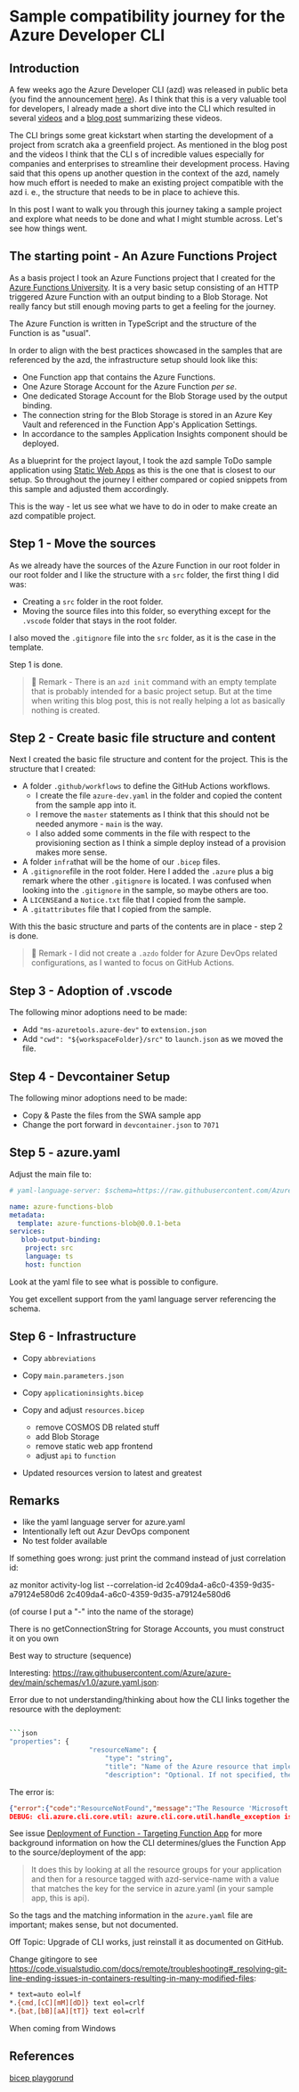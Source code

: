 # Sample compatibility journey for the Azure Developer CLI 

## Introduction

A few weeks ago the Azure Developer CLI (azd) was released in public beta (you find the announcement [here](https://devblogs.microsoft.com/azure-sdk/introducing-the-azure-developer-cli-a-faster-way-to-build-apps-for-the-cloud/)). As I think that this is a very valuable tool for developers, I already made a short dive into the CLI which resulted in several [videos](https://youtube.com/playlist?list=PLmZLSvJAm8FbFq2XhqaPZgIzl6kewz1HD) and a [blog post](https://dev.to/lechnerc77/the-azure-developer-cli-a-walk-through-22fm) summarizing these videos.

The CLI brings some great kickstart when starting the development of a project from scratch aka a greenfield project. As mentioned in the blog post and the videos I think that the CLI s of incredible values especially for companies and enterprises to streamline their development process. Having said that this opens up another question in the context of the azd, namely how much effort is needed to make an existing project compatible with the azd i. e., the structure that needs to be in place to achieve this.

In this post I want to walk you through this journey taking a sample project and explore what needs to be done and what I might stumble across. Let's see how things went.

## The starting point - An Azure Functions Project

As a basis project I took an Azure Functions project that I created for the [Azure Functions University](https://github.com/marcduiker/azure-functions-university). It is a very basic setup consisting of an HTTP triggered Azure Function with an output binding to a Blob Storage. Not really fancy but still enough moving parts to get a feeling for the journey.

The Azure Function is written in TypeScript and the structure of the Function is as "usual".

In order to align with the best practices showcased in the samples that are referenced by the azd, the infrastructure setup should look like this:

- One Function app that contains the Azure Functions.
- One Azure Storage Account for the Azure Function *per se*.
- One dedicated Storage Account for the Blob Storage used by the output binding.
- The connection string for the Blob Storage is stored in an Azure Key Vault and referenced in the Function App's Application Settings.
- In accordance to the samples Application Insights component should be deployed.

As a blueprint for the project layout, I took the azd sample ToDo sample application using [Static Web Apps](https://github.com/Azure-Samples/todo-nodejs-mongo-swa-func) as this is the one that is closest to our setup. So throughout the journey I either compared or copied snippets from this sample and adjusted them accordingly. 

This is the way - let us see what we have to do in oder to make create an azd compatible project.

## Step 1 - Move the sources

As we already have the sources of the Azure Function in our root folder in our root folder and I like the structure with a `src` folder, the first thing I did was:

- Creating a `src` folder in the root folder.
- Moving the source files into this folder, so everything except for the `.vscode` folder that stays in the root folder.

I also moved the `.gitignore` file into the `src` folder, as it is the case in the template.

Step 1 is done.

> 📝 Remark - There is an `azd init` command with an empty template that is probably intended for a basic project setup. But at the time when writing this blog post, this is not really helping a lot as basically nothing is created.

## Step 2 - Create basic file structure and content

Next I created the basic file structure and content for the project. This is the structure that I created:

- A folder `.github/workflows` to define the GitHub Actions workflows.
  - I create the file `azure-dev.yaml` in the folder and copied the content from the sample app into it.
  - I remove the `master` statements as I think that this should not be needed anymore - `main` is the way.
  - I also added some comments in the file with respect to the provisioning section as I think a simple deploy instead of a provision makes more sense.
- A folder `infra`that will be the home of our `.bicep` files.
- A `.gitignore`file in the root folder. Here I added the `.azure` plus a big remark where the other `.gitignore` is located. I was confused when looking into the `.gitignore` in the sample, so maybe others are too.
- A `LICENSE`and a `Notice.txt` file that I copied from the sample.
- A `.gitattributes` file that I copied from the sample.

With this the basic structure and parts of the contents are in place - step 2 is done.

> 📝 Remark - I did not create a `.azdo` folder for Azure DevOps related configurations, as I wanted to focus on GitHub Actions.

## Step 3 - Adoption of .vscode

The following minor adoptions need to be made:

- Add `"ms-azuretools.azure-dev"` to `extension.json`
- Add `"cwd": "${workspaceFolder}/src"` to `launch.json` as we moved the file.

## Step 4 - Devcontainer Setup

The following minor adoptions need to be made:

- Copy & Paste the files from the SWA sample app
- Change the port forward in `devcontainer.json` to `7071`

## Step 5 - azure.yaml

Adjust the main file to:

```yaml
# yaml-language-server: $schema=https://raw.githubusercontent.com/Azure/azure-dev/main/schemas/v1.0/azure.yaml.json

name: azure-functions-blob
metadata:
  template: azure-functions-blob@0.0.1-beta
services:
   blob-output-binding:
    project: src
    language: ts
    host: function

```

Look at the yaml file to see what is possible to configure.

You get excellent support from the yaml language server referencing the schema.

## Step 6 - Infrastructure

- Copy `abbreviations`
- Copy `main.parameters.json`
- Copy `applicationinsights.bicep`
- Copy and adjust `resources.bicep`
  - remove COSMOS DB related stuff
  - add Blob Storage
  - remove static web app frontend
  - adjust `api` to `function`

- Updated resources version to latest and greatest

## Remarks

- like the yaml language server for azure.yaml
- Intentionally left out Azur DevOps component
- No test folder available

If something goes wrong: just print the command instead of just correlation id:

az monitor activity-log list --correlation-id 2c409da4-a6c0-4359-9d35-a79124e580d6
2c409da4-a6c0-4359-9d35-a79124e580d6

(of course I put a "-" into the name of the storage)

There is no getConnectionString for Storage Accounts, you must construct it on you own

Best way to structure (sequence)

Interesting: <https://raw.githubusercontent.com/Azure/azure-dev/main/schemas/v1.0/azure.yaml.json>:

Error due to not understanding/thinking about how the CLI links together the resource with the deployment:

```bash

```json
"properties": {
                    "resourceName": {
                        "type": "string",
                        "title": "Name of the Azure resource that implements the service",
                        "description": "Optional. If not specified, the resource name will be constructed from current environment name concatenated with service name (<environment-name><resource-name>, for example 'prodapi')."
```

The error is:

```json
{"error":{"code":"ResourceNotFound","message":"The Resource 'Microsoft.Web/sites/test-app-migrationapi' under resource group 'rg-test-app-migration' was not found. For more details please go to https://aka.ms/ARMResourceNotFoundFix"}}
DEBUG: cli.azure.cli.core.util: azure.cli.core.util.handle_exception is called with an exception:
```

See issue [Deployment of Function - Targeting Function App](https://github.com/Azure/azure-dev/issues/635) for more background information on how the CLI determines/glues the Function App to the source/deployment of the app:

> It does this by looking at all the resource groups for your application and then for a resource tagged with azd-service-name with a value that matches the key for the service in azure.yaml (in your sample app, this is api).

So the tags and the matching information in the `azure.yaml` file are important; makes sense, but not documented.

Off Topic: Upgrade of CLI works, just reinstall it as documented on GitHub.

Change gitingore to see  <https://code.visualstudio.com/docs/remote/troubleshooting#_resolving-git-line-ending-issues-in-containers-resulting-in-many-modified-files>:

```bash
* text=auto eol=lf
*.{cmd,[cC][mM][dD]} text eol=crlf
*.{bat,[bB][aA][tT]} text eol=crlf
```

When coming from Windows

## References

[bicep playgorund](https://bicepdemo.z22.web.core.windows.net/)
